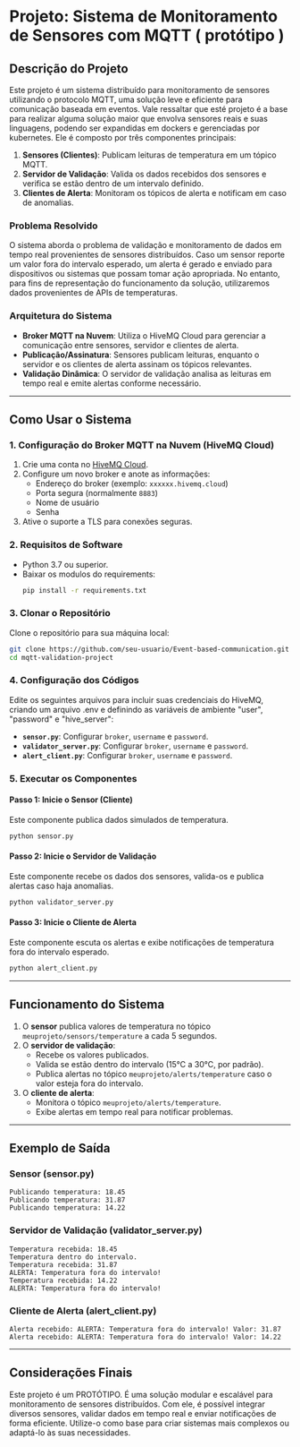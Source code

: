 # Projeto: Sistema de Monitoramento de Sensores com MQTT ( protótipo )

## **Descrição do Projeto**
Este projeto é um sistema distribuído para monitoramento de sensores utilizando o protocolo MQTT, uma solução leve e eficiente para comunicação baseada em eventos. Vale ressaltar que esté projeto é a base para realizar alguma solução maior que envolva sensores reais e suas linguagens, podendo ser expandidas em dockers e gerenciadas por kubernetes. Ele é composto por três componentes principais:

1. **Sensores (Clientes)**: Publicam leituras de temperatura em um tópico MQTT.
2. **Servidor de Validação**: Valida os dados recebidos dos sensores e verifica se estão dentro de um intervalo definido.
3. **Clientes de Alerta**: Monitoram os tópicos de alerta e notificam em caso de anomalias.

### **Problema Resolvido**
O sistema aborda o problema de validação e monitoramento de dados em tempo real provenientes de sensores distribuídos. Caso um sensor reporte um valor fora do intervalo esperado, um alerta é gerado e enviado para dispositivos ou sistemas que possam tomar ação apropriada. No entanto, para fins de representação do funcionamento da solução, utilizaremos dados provenientes de APIs de temperaturas. 

### **Arquitetura do Sistema**
- **Broker MQTT na Nuvem**: Utiliza o HiveMQ Cloud para gerenciar a comunicação entre sensores, servidor e clientes de alerta.
- **Publicação/Assinatura**: Sensores publicam leituras, enquanto o servidor e os clientes de alerta assinam os tópicos relevantes.
- **Validação Dinâmica**: O servidor de validação analisa as leituras em tempo real e emite alertas conforme necessário.

---

## **Como Usar o Sistema**

### **1. Configuração do Broker MQTT na Nuvem (HiveMQ Cloud)**

1. Crie uma conta no [HiveMQ Cloud](https://www.hivemq.com/mqtt-cloud/).
2. Configure um novo broker e anote as informações:
   - Endereço do broker (exemplo: `xxxxxx.hivemq.cloud`)
   - Porta segura (normalmente `8883`)
   - Nome de usuário
   - Senha
3. Ative o suporte a TLS para conexões seguras.

### **2. Requisitos de Software**
- Python 3.7 ou superior.
- Baixar os modulos do requirements:
  ```bash
  pip install -r requirements.txt
  ```

### **3. Clonar o Repositório**
Clone o repositório para sua máquina local:
```bash
git clone https://github.com/seu-usuario/Event-based-communication.git
cd mqtt-validation-project
```

### **4. Configuração dos Códigos**
Edite os seguintes arquivos para incluir suas credenciais do HiveMQ, criando um arquivo .env e definindo as variáveis de ambiente "user", "password" e "hive_server":
- **`sensor.py`**: Configurar `broker`, `username` e `password`.
- **`validator_server.py`**: Configurar `broker`, `username` e `password`.
- **`alert_client.py`**: Configurar `broker`, `username` e `password`.

### **5. Executar os Componentes**

#### **Passo 1: Inicie o Sensor (Cliente)**
Este componente publica dados simulados de temperatura.
```bash
python sensor.py
```

#### **Passo 2: Inicie o Servidor de Validação**
Este componente recebe os dados dos sensores, valida-os e publica alertas caso haja anomalias.
```bash
python validator_server.py
```

#### **Passo 3: Inicie o Cliente de Alerta**
Este componente escuta os alertas e exibe notificações de temperatura fora do intervalo esperado.
```bash
python alert_client.py
```

---

## **Funcionamento do Sistema**

1. O **sensor** publica valores de temperatura no tópico `meuprojeto/sensors/temperature` a cada 5 segundos.
2. O **servidor de validação**:
   - Recebe os valores publicados.
   - Valida se estão dentro do intervalo (15°C a 30°C, por padrão).
   - Publica alertas no tópico `meuprojeto/alerts/temperature` caso o valor esteja fora do intervalo.
3. O **cliente de alerta**:
   - Monitora o tópico `meuprojeto/alerts/temperature`.
   - Exibe alertas em tempo real para notificar problemas.

---

## **Exemplo de Saída**

### **Sensor (sensor.py)**
```plaintext
Publicando temperatura: 18.45
Publicando temperatura: 31.87
Publicando temperatura: 14.22
```

### **Servidor de Validação (validator_server.py)**
```plaintext
Temperatura recebida: 18.45
Temperatura dentro do intervalo.
Temperatura recebida: 31.87
ALERTA: Temperatura fora do intervalo!
Temperatura recebida: 14.22
ALERTA: Temperatura fora do intervalo!
```

### **Cliente de Alerta (alert_client.py)**
```plaintext
Alerta recebido: ALERTA: Temperatura fora do intervalo! Valor: 31.87
Alerta recebido: ALERTA: Temperatura fora do intervalo! Valor: 14.22
```
---

## **Considerações Finais**

Este projeto é um PROTÓTIPO. É uma solução modular e escalável para monitoramento de sensores distribuídos. Com ele, é possível integrar diversos sensores, validar dados em tempo real e enviar notificações de forma eficiente. Utilize-o como base para criar sistemas mais complexos ou adaptá-lo às suas necessidades.


